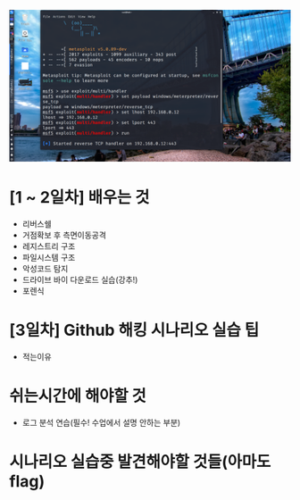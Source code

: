   
![title](msfconsole.png)

# [1 ~ 2일차] 배우는 것  
- 리버스쉘  
- 거점확보 후 측면이동공격  
- 레지스트리 구조
- 파일시스템 구조   
- 악성코드 탐지  
- 드라이브 바이 다운로드 실습(강추!)
- 포렌식  
  
# [3일차] Github 해킹 시나리오 실습 팁  
- 적는이유  
>
  
# 쉬는시간에 해야할 것  
- 로그 분석 연습(필수! 수업에서 설명 안하는 부분)  

# 시나리오 실습중 발견해야할 것들(아마도 flag)  
>
